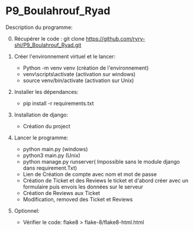 # P9_Boulahrouf_Ryad

Description du programme:

0. Récupérer le code :
    git clone https://github.com/ryry-shi/P9_Boulahrouf_Ryad.git
    
1. Créer l'environnement virtuel et le lancer:
        
    - Python -m venv venv       (création de l'environnement)
    - venv\scripts\activate     (activation sur windows)
    - source venv/bin/activate (activation sur Unix)
    
2. Installer les dépendances:
    - pip install -r requirements.txt


3. Installation de django:
    - Création du project 

3. Lancer le programme:
    - python main.py (windows)
    - python3 main.py (Unix)
    - python manage.py runserver( Impossible sans le module django dans requirement.Txt)
    - Lien de Création de compte avec nom et mot de passe 
    - Création de Ticket et des Reviews le ticket et d'abord créer avec un formulaire puis envois les données sur le serveur
    - Création de Reviews aux Ticket
    - Modification, removed des Ticket et Reviews
    

4. Optionnel:
    - Vérifier le code:
        flake8 > flake-8/flake8-html.html
